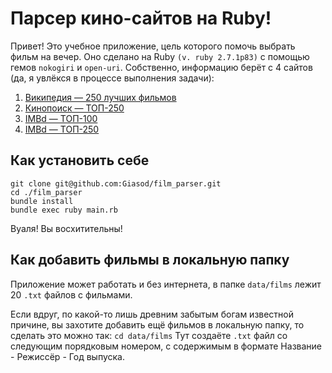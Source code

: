 # Парсер кино-сайтов на Ruby!
Привет! Это учебное приложение, цель которого помочь выбрать фильм на вечер. 
Оно сделано на Ruby `(v. ruby 2.7.1p83)` с помощью гемов `nokogiri` и `open-uri`.
Собственно, информацию берёт с 4 сайтов (да, я увлёкся в процессе выполнения задачи):
1. [Википедия — 250 лучших фильмов](https://ru.wikipedia.org/wiki/250_%D0%BB%D1%83%D1%87%D1%88%D0%B8%D1%85_%D1%84%D0%B8%D0%BB%D1%8C%D0%BC%D0%BE%D0%B2_%D0%BF%D0%BE_%D0%B2%D0%B5%D1%80%D1%81%D0%B8%D0%B8_IMDb)
2. [Кинопоиск — ТОП-250](https://www.kinopoisk.ru/top/lists/58/)
3. [IMBd — ТОП-100](https://www.imdb.com/list/ls055592025/)
4. [IMBd — ТОП-250](https://www.imdb.com/chart/top/?ref_=nv_mv_250/?is-redirected=1/)

## Как установить себе
```
git clone git@github.com:Giasod/film_parser.git
cd ./film_parser
bundle install
bundle exec ruby main.rb
```
Вуаля! Вы восхитительны!

## Как добавить фильмы в локальную папку
Приложение может работать и без интернета, в папке `data/films` лежит 20 `.txt` 
файлов с фильмами. 

Если вдруг, по какой-то лишь древним забытым богам известной причине, вы захотите добавить ещё фильмов
в локальную папку, то сделать это можно так: 
`cd data/films`
Тут создаёте `.txt` файл со следующим порядковым номером, с содержимым в формате Название - Режиссёр - Год выпуска.

